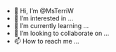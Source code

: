 - 👋 Hi, I’m @MsTerriW
- 👀 I’m interested in ...
- 🌱 I’m currently learning ...
- 💞️ I’m looking to collaborate on ...
- 📫 How to reach me ...

<!---
MsTerriW/MsTerriW is a ✨ special ✨ repository because its `README.md` (this file) appears on your GitHub profile.
You can click the Preview link to take a look at your changes.
--->

